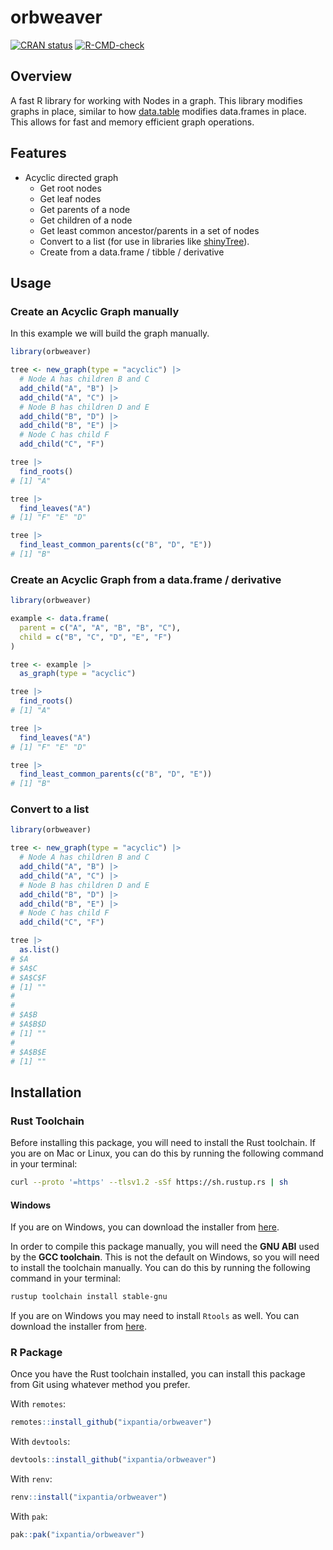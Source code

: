 # orbweaver

<!-- badges: start -->
[![CRAN status](https://www.r-pkg.org/badges/version/orbweaver)](https://cran.r-project.org/package=orbweaver)
[![R-CMD-check](https://github.com/ixpantia/orbweaver/actions/workflows/check-full.yaml/badge.svg)](https://github.com/ixpantia/orbweaver/actions/workflows/check-full.yaml)
<!-- badges: end -->

## Overview

A fast R library for working with Nodes in a graph. This library
modifies graphs in place, similar to how [data.table](https://github.com/Rdatatable/data.table)
modifies data.frames in place. This allows for fast and memory efficient
graph operations.

## Features

 - Acyclic directed graph
   - Get root nodes
   - Get leaf nodes
   - Get parents of a node
   - Get children of a node
   - Get least common ancestor/parents in a set of nodes
   - Convert to a list (for use in libraries like [shinyTree](https://github.com/shinyTree/shinyTree)).
   - Create from a data.frame / tibble / derivative

## Usage

### Create an Acyclic Graph manually

In this example we will build the graph manually.

```R
library(orbweaver)

tree <- new_graph(type = "acyclic") |>
  # Node A has children B and C
  add_child("A", "B") |>
  add_child("A", "C") |>
  # Node B has children D and E
  add_child("B", "D") |>
  add_child("B", "E") |>
  # Node C has child F
  add_child("C", "F")

tree |>
  find_roots()
# [1] "A"

tree |>
  find_leaves("A")
# [1] "F" "E" "D"

tree |>
  find_least_common_parents(c("B", "D", "E"))
# [1] "B"
```

### Create an Acyclic Graph from a data.frame / derivative

```R
library(orbweaver)

example <- data.frame(
  parent = c("A", "A", "B", "B", "C"),
  child = c("B", "C", "D", "E", "F")
)

tree <- example |>
  as_graph(type = "acyclic")

tree |>
  find_roots()
# [1] "A"

tree |>
  find_leaves("A")
# [1] "F" "E" "D"

tree |>
  find_least_common_parents(c("B", "D", "E"))
# [1] "B"
```

### Convert to a list

```R
library(orbweaver)

tree <- new_graph(type = "acyclic") |>
  # Node A has children B and C
  add_child("A", "B") |>
  add_child("A", "C") |>
  # Node B has children D and E
  add_child("B", "D") |>
  add_child("B", "E") |>
  # Node C has child F
  add_child("C", "F")

tree |>
  as.list()
# $A
# $A$C
# $A$C$F
# [1] ""
# 
# 
# $A$B
# $A$B$D
# [1] ""
# 
# $A$B$E
# [1] ""
```

## Installation

### Rust Toolchain

Before installing this package, you will need to install the
Rust toolchain. If you are on Mac or Linux, you can do this
by running the following command in your terminal:

```bash
curl --proto '=https' --tlsv1.2 -sSf https://sh.rustup.rs | sh
```

#### Windows

If you are on Windows, you can download the installer from
[here](https://www.rust-lang.org/tools/install).

In order to compile this package manually, you will need the
**GNU ABI** used by the **GCC toolchain**. This is not the
default on Windows, so you will need to install the
toolchain manually. You can do this by running the following
command in your terminal:

```bash
rustup toolchain install stable-gnu
```

If you are on Windows you may need to install `Rtools` as
well. You can download the installer from
[here](https://cran.r-project.org/bin/windows/Rtools/).

### R Package

Once you have the Rust toolchain installed, you can install
this package from Git using whatever method you prefer.

With `remotes`:

```R
remotes::install_github("ixpantia/orbweaver")
```

With `devtools`:

```R
devtools::install_github("ixpantia/orbweaver")
```

With `renv`:

```R
renv::install("ixpantia/orbweaver")
```

With `pak`:

```R
pak::pak("ixpantia/orbweaver")
```
